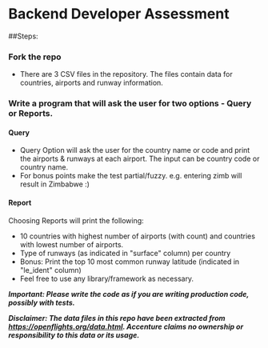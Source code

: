 # Backend Developer Assessment
##Steps:
### Fork the repo
 - There are 3 CSV files in the repository. The files contain data for countries, airports and runway information.
### Write a program that will ask the user for two options - Query or Reports.
#### Query
 - Query Option will ask the user for the country name or code and print the airports & runways at each airport. The input can be country code or country name.
 - For bonus points make the test partial/fuzzy. e.g. entering zimb will result in Zimbabwe :)
#### Report
Choosing Reports will print the following:
 - 10 countries with highest number of airports (with count) and countries  with lowest number of airports.
 - Type of runways (as indicated in "surface" column) per country
 - Bonus: Print the top 10 most common runway latitude (indicated in "le_ident" column)
 - Feel free to use any library/framework as necessary.

**_Important: Please write the code as if you are writing production code, possibly with tests._**

**_Disclaimer: The data files in this repo have been extracted from https://openflights.org/data.html. Accenture claims no ownership or responsibility to this data or its usage._**
